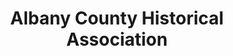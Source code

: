 ---
layout: repo
title: "Albany County Historical Association"
id: 18396
permalink: repos/18396/
---